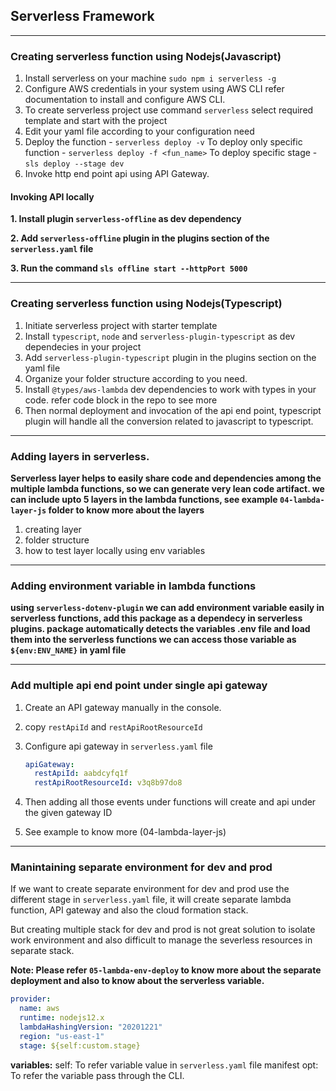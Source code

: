 ## Serverless Framework

---

### Creating serverless function using Nodejs(Javascript)

1. Install serverless on your machine
   `sudo npm i serverless -g`
2. Configure AWS credentials in your system using AWS CLI
   refer documentation to install and configure AWS CLI.
3. To create serverless project use command `serverless`
   select required template and start with the project
4. Edit your yaml file according to your configuration need
5. Deploy the function - `serverless deploy -v`
   To deploy only specific function - `serverless deploy -f <fun_name>`
   To deploy specific stage - `sls deploy --stage dev`
6. Invoke http end point api using API Gateway.

#### Invoking API locally

**1. Install plugin `serverless-offline` as dev dependency**

**2. Add `serverless-offline` plugin in the plugins section of the `serverless.yaml` file**

**3. Run the command `sls offline start --httpPort 5000`**

---

### Creating serverless function using Nodejs(Typescript)

1. Initiate serverless project with starter template
2. Install `typescript`, `node` and `serverless-plugin-typescript` as dev dependecies in your project
3. Add `serverless-plugin-typescript` plugin in the plugins section on the yaml file
4. Organize your folder structure according to you need.
5. Install `@types/aws-lambda` dev dependencies to work with types in your code. refer code block in the repo to see more
6. Then normal deployment and invocation of the api end point, typescript plugin will handle all the conversion related to javascript to typescript.

---

### Adding layers in serverless.

**Serverless layer helps to easily share code and dependencies among the multiple lambda functions, so we can generate very lean code artifact. we can include upto 5 layers in the lambda functions, see example `04-lambda-layer-js` folder to know more about the layers**

1. creating layer
2. folder structure
3. how to test layer locally using env variables

---

### Adding environment variable in lambda functions

**using `serverless-dotenv-plugin` we can add environment variable easily in serverless functions, add this package as a dependecy in serverless plugins.
package automatically detects the variables .env file and load them into the serverless functions we can access those variable as `${env:ENV_NAME}` in yaml file**

---

### Add multiple api end point under single api gateway

1. Create an API gateway manually in the console.
2. copy `restApiId` and `restApiRootResourceId`
3. Configure api gateway in `serverless.yaml` file

   ```yaml
   apiGateway:
     restApiId: aabdcyfq1f
     restApiRootResourceId: v3q8b97do8
   ```

4. Then adding all those events under functions will create and api under the given gateway ID
5. See example to know more (04-lambda-layer-js)

---

### Manintaining separate environment for dev and prod

If we want to create separate environment for dev and prod use the different stage in `serverless.yaml` file, it will create separate lambda function, API gateway and also the cloud formation stack.

But creating multiple stack for dev and prod is not great solution to isolate work environment and also difficult to manage the severless resources in separate stack.

**Note: Please refer `05-lambda-env-deploy` to know more about the separate deployment and also to know about the serverless variable.**

```yaml
provider:
  name: aws
  runtime: nodejs12.x
  lambdaHashingVersion: "20201221"
  region: "us-east-1"
  stage: ${self:custom.stage}
```

**variables:**
self: To refer variable value in `serverless.yaml` file manifest
opt: To refer the variable pass through the CLI.

